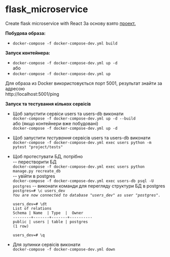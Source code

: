 # flask_microservice
Create flask microservice with React
За основу взято [проект.](https://testdriven.io/courses/tdd-flask/pytest-setup/#collapse1)

**Побудова образа:**  
 - `docker-compose -f docker-compose-dev.yml build`

**Запуск контейнера:**    
- `docker-compose -f docker-compose-dev.yml up -d`  
або  
- `docker-compose -f docker-compose-dev.yml up` 

Для образа из Docker використовується порт 5001, результат знайти за адресою  
 http://localhost:5001/ping

**Запуск та тестування кількох сервісів**  

- Щоб запустити сервіси users та users-db виконати  
`docker-compose -f docker-compose-dev.yml up -d --build`  
або (якщо контейнери вже побудовані)  
`docker-compose -f docker-compose-dev.yml up -d` 

- Щоб запустити *тестування* сервісів users та users-db виконати  
`docker-compose -f docker-compose-dev.yml exec users python -m pytest "project/tests"`
- Щоб протестувати БД, потрібно  
-- перестворити БД  
`docker-compose -f docker-compose-dev.yml exec users python manage.py recreate_db`  
-- увійти в postgres  
`docker-compose -f docker-compose-dev.yml exec users-db psql -U postgres`
-- виконати команди для перегляду структури БД в postgres  
`postgres=# \c users_dev`  
*`You are now connected to database "users_dev" as user "postgres".`*  

  `users_dev=# \dt`  
         `List of relations`  
 `Schema | Name  | Type  |  Owner  `  
`--------+-------+-------+----------  `  
 `public | users | table | postgres  `  
`(1 row)`  

  `users_dev=# \q`  

- Для зупинки сервісів виконати  
`docker-compose -f docker-compose-dev.yml down`



